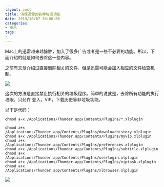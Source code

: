 ```yaml
---
layout: post
title: 清理迅雷的各种垃圾功能
date: 2019/10/07 20:00:00
categories:
- 技术
tags:
-
---
```


Mac上的迅雷越来越臃肿，加入了很多广告或者是一些不必要的功能。所以，下面介绍的就是如何去除这一些内容。

之前有文章介绍过直接删除相关的文件，但是迅雷可能会加入相应的文件检查机制。

![](http://pics.naaln.com/blog/2019-10-07-143415.png-basicBlog)

这次的方法是直接禁止执行相关的垃圾程序。简单的说就是，去除所有功能的执行权限，只允许 登入，VIP，下载历史等非垃圾功能。

以下是代码：

```
chmod a-x /Applications/Thunder.app/Contents/PlugIns/*.xlplugin

chmod a+x /Applications/Thunder.app/Contents/PlugIns/downloadhistory.xlplugin
chmod a+x /Applications/Thunder.app/Contents/PlugIns/myvip.xlplugin
chmod a+x /Applications/Thunder.app/Contents/PlugIns/preferences.xlplugin
chmod a+x /Applications/Thunder.app/Contents/PlugIns/subtitle.xlplugin
chmod a+x /Applications/Thunder.app/Contents/PlugIns/userlogin.xlplugin
chmod a+x /Applications/Thunder.app/Contents/PlugIns/viptask.xlplugin
chmod a+x /Applications/Thunder.app/Contents/PlugIns/xlbrowser.xlplugin
```

![](http://pics.naaln.com/blog/2019-10-07-143241.jpg-basicBlog)